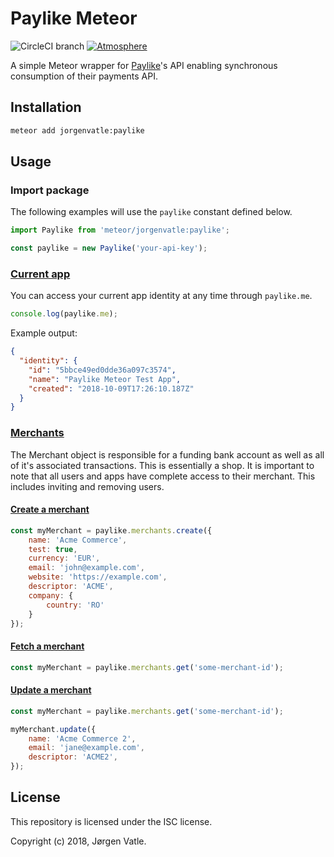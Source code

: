 # Paylike Meteor
![CircleCI branch](https://img.shields.io/circleci/project/github/JorgenVatle/paylike-meteor/master.svg)
[![Atmosphere](https://img.shields.io/badge/atmosphere-jorgenvatle%3Apaylike-blue.svg)](https://atmospherejs.com/jorgenvatle/paylike)

A simple Meteor wrapper for [Paylike](https://paylike.io/)'s API enabling synchronous consumption of their payments API.

## Installation
```bash
meteor add jorgenvatle:paylike
```

## Usage

### Import package
The following examples will use the `paylike` constant defined below.
```js
import Paylike from 'meteor/jorgenvatle:paylike';

const paylike = new Paylike('your-api-key');
```

### [Current app](https://github.com/paylike/api-docs#fetch-current-app)
You can access your current app identity at any time through `paylike.me`.
```js
console.log(paylike.me);
```
Example output:
```json
{
  "identity": {
    "id": "5bbce49ed0dde36a097c3574",
    "name": "Paylike Meteor Test App",
    "created": "2018-10-09T17:26:10.187Z"
  }
}
```

### [Merchants](https://github.com/paylike/api-docs#merchants)
The Merchant object is responsible for a funding bank account as well as all of it's associated transactions. This is
essentially a shop. It is important to note that all users and apps have complete access to their merchant. This
includes inviting and removing users.

#### [Create a merchant](https://github.com/paylike/api-docs#create-a-merchant)
```js
const myMerchant = paylike.merchants.create({
    name: 'Acme Commerce',
    test: true,
    currency: 'EUR',
    email: 'john@example.com',
    website: 'https://example.com',
    descriptor: 'ACME',
    company: {
        country: 'RO'
    }
});
```

#### [Fetch a merchant](https://github.com/paylike/api-docs#fetch-a-merchant)
```js
const myMerchant = paylike.merchants.get('some-merchant-id');
```

#### [Update a merchant](https://github.com/paylike/api-docs#update-a-merchant)
```js
const myMerchant = paylike.merchants.get('some-merchant-id');

myMerchant.update({
    name: 'Acme Commerce 2',
    email: 'jane@example.com',
    descriptor: 'ACME2',
});
```

## License
This repository is licensed under the ISC license.

Copyright (c) 2018, Jørgen Vatle.